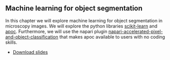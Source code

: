 ## Machine learning for object segmentation

In this chapter we will explore machine learning for object segmentation in microscopy images. We will explore the python libraries [scikit-learn](https://scikit-learn.org/) and [apoc](https://github.com/haesleinhuepf/apoc). Furthermore, we will use the napari plugin [napari-accelerated-pixel-and-object-classification](https://github.com/haesleinhuepf/napari-accelerated-pixel-and-object-classification) that makes apoc available to users with no coding skills. 

* [Download slides](https://github.com/BiAPoL/Image-data-science-with-Python-and-Napari-EPFL2022/raw/main/docs/day3a_Machine_learning_apoc/Machine_Learning_for_BioImage_Analysis.pdf)
